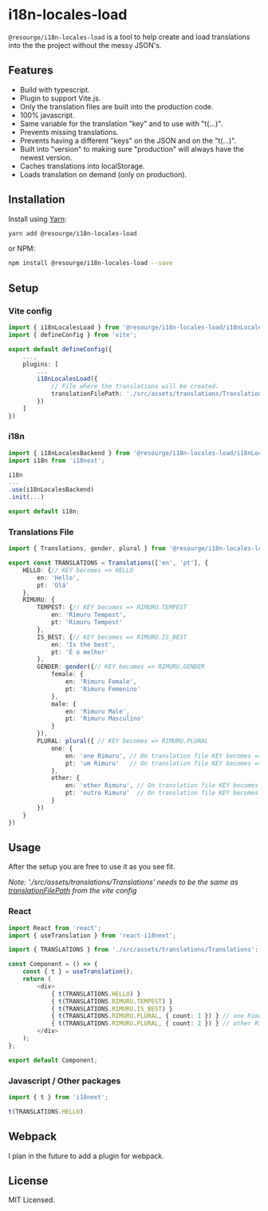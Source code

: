 # i18n-locales-load

`@resourge/i18n-locales-load` is a tool to help create and load translations into the the project without the messy JSON's.


## Features

- Build with typescript.
- Plugin to support Vite.js.
- Only the translation files are built into the production code.
- 100% javascript.
- Same variable for the translation "key" and to use with "t(...)".
- Prevents missing translations.
- Prevents having a different "keys" on the JSON and on the "t(...)".
- Built into "version" to making sure "production" will always have the newest version.
- Caches translations into localStorage.
- Loads translation on demand (only on production).

## Installation

Install using [Yarn](https://yarnpkg.com):

```sh
yarn add @resourge/i18n-locales-load
```

or NPM:

```sh
npm install @resourge/i18n-locales-load --save
```

## Setup

### Vite config

```Typescript
import { i18nLocalesLoad } from '@resourge/i18n-locales-load/i18nLocalesLoad'
import { defineConfig } from 'vite';

export default defineConfig({
	...,
	plugins: [
		...
		i18nLocalesLoad({
			// File where the translations will be created.
			translationFilePath: './src/assets/translations/Translations.ts'
		})
	]
})
```

### i18n

```Typescript
import { i18nLocalesBackend } from '@resourge/i18n-locales-load/i18nLocalesBackend';
import i18n from 'i18next';

i18n
...
.use(i18nLocalesBackend) 
.init(...)

export default i18n;

```
### Translations File

```Typescript
import { Translations, gender, plural } from '@resourge/i18n-locales-load'

export const TRANSLATIONS = Translations(['en', 'pt'], {
	HELLO: {// KEY becomes => HELLO
		en: 'Hello',
		pt: 'Olá'
	},
	RIMURU: {
		TEMPEST: {// KEY becomes => RIMURU.TEMPEST
			en: 'Rimuru Tempest',
			pt: 'Rimuru Tempest'
		},
		IS_BEST: {// KEY becomes => RIMURU.IS_BEST
			en: 'Is the best',
			pt: 'É o melhor'
		},
		GENDER: gender({// KEY becomes => RIMURU.GENDER
			female: {
				en: 'Rimuru Female',
				pt: 'Rimuru Femenino'
			},
			male: {
				en: 'Rimuru Male',
				pt: 'Rimuru Masculino'
			}
		}),
		PLURAL: plural({ // KEY becomes => RIMURU.PLURAL
			one: {
				en: 'one Rimuru', // On translation file KEY becomes => RIMURU.PLURAL_one
				pt: 'um Rimuru'   // On translation file KEY becomes => RIMURU.PLURAL_one
			},
			other: {
				en: 'other Rimuru', // On translation file KEY becomes => RIMURU.PLURAL_other
				pt: 'outro Rimuru'  // On translation file KEY becomes => RIMURU.PLURAL_other
			}
		})
	}
})
```

## Usage

After the setup you are free to use it as you see fit.

_Note: './src/assets/translations/Translations' needs to be the same as [translationFilePath](###viteConfig) from the vite config_
### React
```Typescript
import React from 'react';
import { useTranslation } from 'react-i18next';

import { TRANSLATIONS } from './src/assets/translations/Translations';

const Component = () => {
	const { t } = useTranslation();
	return (
		<div>
			{ t(TRANSLATIONS.HELLO) }
			{ t(TRANSLATIONS.RIMURU.TEMPEST) }
			{ t(TRANSLATIONS.RIMURU.IS_BEST) }
			{ t(TRANSLATIONS.RIMURU.PLURAL, { count: 1 }) } // one Rimuru
			{ t(TRANSLATIONS.RIMURU.PLURAL, { count: 2 }) } // other Rimuru
		</div>
	);
};

export default Component;
```

### Javascript / Other packages
```Typescript
import { t } from 'i18next';

t(TRANSLATIONS.HELLO)
```

## Webpack

I plan in the future to add a plugin for webpack.

## License

MIT Licensed.